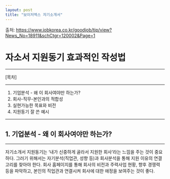 ```yaml
---
layout: post
title: "보이저엑스 자기소개서"
---
```


출처: https://www.jobkorea.co.kr/goodjob/tip/view?News_No=18911&schCtgr=120002&Page=1

# 자소서 지원동기 효과적인 작성법

---

[목차]

---

1. 기업분석 - 왜 이 회사여야만 하는가?
2. 회사-직무-본인과의 적합성
3. 실현가능한 목표와 비전
4. 지원동기 잘 쓴 예시

---

## 1. 기업분석 - 왜 이 회사여야만 하는가?

---

자기소개서 지원동기는 ‘내가 신중하게 골라서 지원한 회사’라는 느낌을 주는 것이 중요하다. 그러기 위해서는 자기분석(직업관, 성향 등)과 회사분석을 통해 지원 이유의 연결고리를 찾아야 한다. 회사 홈페이지를 통해 회사의 비전과 주력사업 현황, 향후 경쟁력 등을 파악하고, 본인의 직업관과 연결시켜 회사에 대한 애정을 보여주는 것이 좋다.
